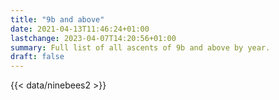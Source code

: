 ```yaml
---
title: "9b and above"
date: 2021-04-13T11:46:24+01:00
lastchange: 2023-04-07T14:20:56+01:00
summary: Full list of all ascents of 9b and above by year.
draft: false
---
```


{{< data/ninebees2 >}}